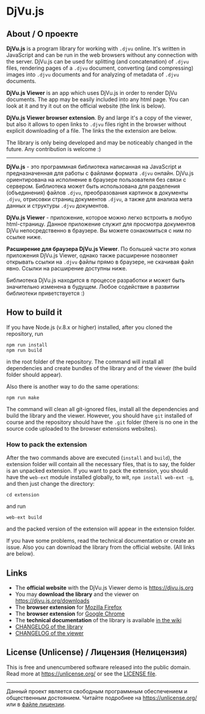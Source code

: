 # DjVu.js

## About / О проекте

**DjVu.js** is a program library for working with `.djvu` online. It's written in JavaScript and can be run in the web browsers without any connection with the server. DjVu.js can be used for splitting (and concatenation) of `.djvu` files, rendering pages of a `.djvu` document, converting (and compressing) images into `.djvu` documents and for analyzing of metadata of `.djvu` documents.

**DjVu.js Viewer** is an app which uses DjVu.js in order to render DjVu documents. The app may be easily included into any html page. You can look at it and try it out on the official website (the link is below). 

**DjVu.js Viewer browser extension**. By and large it's a copy of the viewer, but also it allows to open links to `.djvu` files right in the browser without explicit downloading of a file. The links the the extension are below.

The library is only being developed and may be noticeably changed in the future. Any contribution is welcome :)

<hr>

**DjVu.js** - это программная библиотека написанная на JavaScript и предназначенная для работы с файлами формата `.djvu` онлайн. DjVu.js ориентирована на исполнение в браузере пользователя без связи с сервером. Библиотека может быть использована для разделения (объединения) файлов `.djvu`, преобразования картинок в документы `.djvu`, отрисовки страниц документов `.djvu`, а также для анализа мета данных и структуры `.djvu` документов. 

**DjVu.js Viewer** - приложение, которое можно легко встроить в любую html-страницу. Данное приложение служит для просмотра документов DjVu непосредственно в браузере. Вы можете ознакомиться с ним по ссылке ниже.

**Расширение для браузера DjVu.js Viewer**. По большей части это копия приложения DjVu.js Viewer, однако также расширение позволяет открывать ссылки на `.djvu` файлы прямо в браузере, не скачивая файл явно. Ссылки на расширение доступны ниже. 

Библиотека DjVu.js находится в процессе разработки и может быть значительно изменена в будущем. Любое содействие в развитии библиотеки приветствуется :)

## How to build it

If you have Node.js (v.8.x or higher) installed, after you cloned the repository, run 
```
npm run install
npm run build
```` 
in the root folder of the repository. The command will install all dependencies and create bundles of the library and of the viewer (the build folder should appear). 

Also there is another way to do the same operations: 

```
npm run make
```

The command will clean all git-ignored files, install all the dependencies and build the library and the viewer. However, you should have `git` installed of course and the repository should have the `.git` folder (there is no one in the source code uploaded to the browser extensions websites).

### How to pack the extension

After the two commands above are executed (`install` and `build`), the extension folder will contain all the necessary files, that is to say, the folder is an unpacked extension. If you want to pack the extension, you should have the `web-ext` module installed globally, to wit, `npm install web-ext -g`, and then just change the directory:

```
cd extension
```
and run

```
web-ext build
```

and the packed version of the extension will appear in the extension folder. 



If you have some problems, read the technical documentation or create an issue. Also you can download the library from the official website. (All links are below).

## Links

- The **official website** with the DjVu.js Viewer demo is https://djvu.js.org
- You may **download the library** and the viewer on https://djvu.js.org/downloads
- The **browser extension** for [Mozilla Firefox](https://addons.mozilla.org/en-US/firefox/addon/djvu-js-viewer/)
- The **browser extension** for [Google Chrome](https://chrome.google.com/webstore/detail/djvujs-viewer/bpnedgjmphmmdgecmklcopblfcbhpefm)
- The **technical documentation** of the library is available [in the wiki](https://github.com/RussCoder/djvujs/wiki/DjVu.js-Documentation)
- [CHANGELOG of the library](library/CHANGELOG.md)
- [CHANGELOG of the viewer](viewer/CHANGELOG.md)

## License (Unlicense) / Лицензия (Нелицензия)

This is free and unencumbered software released into the public domain.
Read more at https://unlicense.org/ or see the [LICENSE file](LICENSE).

<hr>

Данный проект является свободным программным обеспечением и общественным достоянием. Читайте подробнее на https://unlicense.org/ или в [файле лицензии](LICENSE).